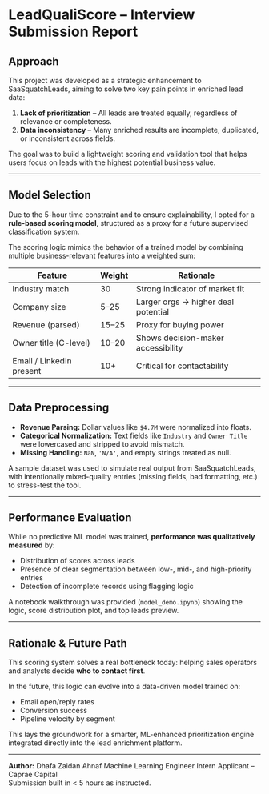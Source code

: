 # LeadQualiScore – Interview Submission Report

## Approach

This project was developed as a strategic enhancement to SaaSquatchLeads, aiming to solve two key pain points in enriched lead data:

1. **Lack of prioritization** – All leads are treated equally, regardless of relevance or completeness.
2. **Data inconsistency** – Many enriched results are incomplete, duplicated, or inconsistent across fields.

The goal was to build a lightweight scoring and validation tool that helps users focus on leads with the highest potential business value.

---

## Model Selection

Due to the 5-hour time constraint and to ensure explainability, I opted for a **rule-based scoring model**, structured as a proxy for a future supervised classification system.

The scoring logic mimics the behavior of a trained model by combining multiple business-relevant features into a weighted sum:

| Feature                   | Weight | Rationale                             |
|---------------------------|--------|----------------------------------------|
| Industry match            | 30     | Strong indicator of market fit         |
| Company size              | 5–25   | Larger orgs → higher deal potential    |
| Revenue (parsed)          | 15–25  | Proxy for buying power                 |
| Owner title (C-level)     | 10–20  | Shows decision-maker accessibility     |
| Email / LinkedIn present  | 10+    | Critical for contactability            |

---

## Data Preprocessing

- **Revenue Parsing:** Dollar values like `$4.7M` were normalized into floats.
- **Categorical Normalization:** Text fields like `Industry` and `Owner Title` were lowercased and stripped to avoid mismatch.
- **Missing Handling:** `NaN`, `'N/A'`, and empty strings treated as null.

A sample dataset was used to simulate real output from SaaSquatchLeads, with intentionally mixed-quality entries (missing fields, bad formatting, etc.) to stress-test the tool.

---

## Performance Evaluation

While no predictive ML model was trained, **performance was qualitatively measured** by:

- Distribution of scores across leads
- Presence of clear segmentation between low-, mid-, and high-priority entries
- Detection of incomplete records using flagging logic

A notebook walkthrough was provided (`model_demo.ipynb`) showing the logic, score distribution plot, and top leads preview.

---

## Rationale & Future Path

This scoring system solves a real bottleneck today: helping sales operators and analysts decide **who to contact first**.  

In the future, this logic can evolve into a data-driven model trained on:
- Email open/reply rates
- Conversion success
- Pipeline velocity by segment

This lays the groundwork for a smarter, ML-enhanced prioritization engine integrated directly into the lead enrichment platform.

---

**Author:** Dhafa Zaidan Ahnaf 
Machine Learning Engineer Intern Applicant – Caprae Capital  
Submission built in < 5 hours as instructed.